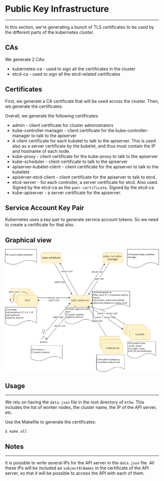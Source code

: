 # Public Key Infrastructure
---

In this section, we're generating a bunch of TLS certificates to be used by the different parts
of the kubernetes cluster.

## CAs
We generate 2 CAs:
* kubernetes-ca - used to sign all the certificates in the cluster
* etcd-ca - used to sign all the etcd-related certificates

## Certificates
First, we generate a CA certificate that will be used across the cluster.
Then, we generate the certificates.

Overall, we generate the following certificates:
* admin - client certificate for cluster administrators
* kube-controller-manager - client certificate for the kube-controller-manager to talk to the apiserver
* A client certificate for each kubelet to talk to the apiserver. This is used also as a server certificate by the kubelet,
    and thus must contain the IP and hostname of each node.
* kube-proxy - client certificate for the kube-proxy to talk to the apiserver
* kube-scheduler - client certificate to talk to the apiserver
* apiserver-kubelet-client - client certificate for the apiserver to talk to the kubelets
* apiserver-etcd-client - client certificate for the apiserver to talk to etcd.
* etcd-server - for each controller, a server certificate for etcd. Also used. Signed by the etcd-ca
as the `peer-certificate`. Signed by the etcd-ca
* kube-apiserver - a server certificate for the apiserver.

## Service Account Key Pair
Kubernetes uses a key pair to generate service account tokens.
So we need to create a certificate for that also.

## Graphical view

![picture](./.attachments/kthw_pki1.png)


## Usage
---
We rely on having the `data.json` file in the root directory of `kthw`.  This includes the list of worker nodes, the cluster name, 
the IP of the API server, etc.

Use the Makefile to generate the certificates:
```
$ make all
```

## Notes
---

It is possible to write several IPs for the API server in the `data.json` file. All these IPs will be included as `subjectAlNames` in the certificate of the API server, so that it will be possible to access the API with each of them.


